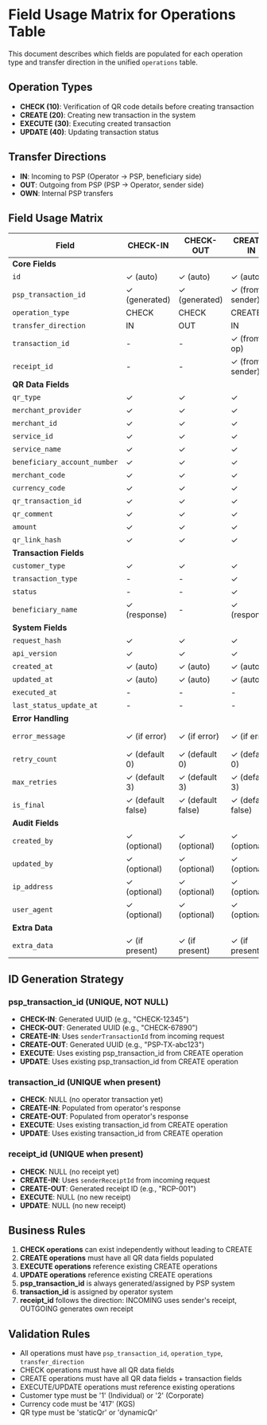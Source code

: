 # Field Usage Matrix for Operations Table

This document describes which fields are populated for each operation type and transfer direction in the unified `operations` table.

## Operation Types

- **CHECK (10)**: Verification of QR code details before creating transaction
- **CREATE (20)**: Creating new transaction in the system
- **EXECUTE (30)**: Executing created transaction
- **UPDATE (40)**: Updating transaction status

## Transfer Directions

- **IN**: Incoming to PSP (Operator → PSP, beneficiary side)
- **OUT**: Outgoing from PSP (PSP → Operator, sender side)
- **OWN**: Internal PSP transfers

## Field Usage Matrix

| Field | CHECK-IN | CHECK-OUT | CREATE-IN | CREATE-OUT | EXECUTE | UPDATE |
|-------|----------|-----------|-----------|------------|---------|--------|
| **Core Fields** |
| `id` | ✓ (auto) | ✓ (auto) | ✓ (auto) | ✓ (auto) | ✓ (auto) | ✓ (auto) |
| `psp_transaction_id` | ✓ (generated) | ✓ (generated) | ✓ (from sender) | ✓ (generated) | ✓ (existing) | ✓ (existing) |
| `operation_type` | CHECK | CHECK | CREATE | CREATE | EXECUTE | UPDATE |
| `transfer_direction` | IN | OUT | IN | OUT | IN/OUT | IN/OUT |
| `transaction_id` | - | - | ✓ (from op) | ✓ (to op) | ✓ (existing) | ✓ (existing) |
| `receipt_id` | - | - | ✓ (from sender) | ✓ (generated) | - | - |
| **QR Data Fields** |
| `qr_type` | ✓ | ✓ | ✓ | ✓ | - | - |
| `merchant_provider` | ✓ | ✓ | ✓ | ✓ | - | - |
| `merchant_id` | ✓ | ✓ | ✓ | ✓ | - | - |
| `service_id` | ✓ | ✓ | ✓ | ✓ | - | - |
| `service_name` | ✓ | ✓ | ✓ | ✓ | - | - |
| `beneficiary_account_number` | ✓ | ✓ | ✓ | ✓ | - | - |
| `merchant_code` | ✓ | ✓ | ✓ | ✓ | - | - |
| `currency_code` | ✓ | ✓ | ✓ | ✓ | - | - |
| `qr_transaction_id` | ✓ | ✓ | ✓ | ✓ | - | - |
| `qr_comment` | ✓ | ✓ | ✓ | ✓ | - | - |
| `amount` | ✓ | ✓ | ✓ | ✓ | - | - |
| `qr_link_hash` | ✓ | ✓ | ✓ | ✓ | - | - |
| **Transaction Fields** |
| `customer_type` | ✓ | ✓ | ✓ | ✓ | - | - |
| `transaction_type` | - | - | ✓ | ✓ | - | - |
| `status` | - | - | ✓ | ✓ | ✓ | ✓ |
| `beneficiary_name` | ✓ (response) | - | ✓ (response) | - | ✓ (response) | - |
| **System Fields** |
| `request_hash` | ✓ | ✓ | ✓ | ✓ | - | - |
| `api_version` | ✓ | ✓ | ✓ | ✓ | - | - |
| `created_at` | ✓ (auto) | ✓ (auto) | ✓ (auto) | ✓ (auto) | ✓ (auto) | ✓ (auto) |
| `updated_at` | ✓ (auto) | ✓ (auto) | ✓ (auto) | ✓ (auto) | ✓ (auto) | ✓ (auto) |
| `executed_at` | - | - | - | - | ✓ | - |
| `last_status_update_at` | - | - | - | - | - | ✓ |
| **Error Handling** |
| `error_message` | ✓ (if error) | ✓ (if error) | ✓ (if error) | ✓ (if error) | ✓ (if error) | ✓ (if error) |
| `retry_count` | ✓ (default 0) | ✓ (default 0) | ✓ (default 0) | ✓ (default 0) | ✓ (existing) | ✓ (existing) |
| `max_retries` | ✓ (default 3) | ✓ (default 3) | ✓ (default 3) | ✓ (default 3) | ✓ (existing) | ✓ (existing) |
| `is_final` | ✓ (default false) | ✓ (default false) | ✓ (default false) | ✓ (default false) | ✓ (existing) | ✓ (existing) |
| **Audit Fields** |
| `created_by` | ✓ (optional) | ✓ (optional) | ✓ (optional) | ✓ (optional) | ✓ (optional) | ✓ (optional) |
| `updated_by` | ✓ (optional) | ✓ (optional) | ✓ (optional) | ✓ (optional) | ✓ (optional) | ✓ (optional) |
| `ip_address` | ✓ (optional) | ✓ (optional) | ✓ (optional) | ✓ (optional) | ✓ (optional) | ✓ (optional) |
| `user_agent` | ✓ (optional) | ✓ (optional) | ✓ (optional) | ✓ (optional) | ✓ (optional) | ✓ (optional) |
| **Extra Data** |
| `extra_data` | ✓ (if present) | ✓ (if present) | ✓ (if present) | ✓ (if present) | - | - |

## ID Generation Strategy

### psp_transaction_id (UNIQUE, NOT NULL)
- **CHECK-IN**: Generated UUID (e.g., "CHECK-12345")
- **CHECK-OUT**: Generated UUID (e.g., "CHECK-67890")
- **CREATE-IN**: Uses `senderTransactionId` from incoming request
- **CREATE-OUT**: Generated UUID (e.g., "PSP-TX-abc123")
- **EXECUTE**: Uses existing psp_transaction_id from CREATE operation
- **UPDATE**: Uses existing psp_transaction_id from CREATE operation

### transaction_id (UNIQUE when present)
- **CHECK**: NULL (no operator transaction yet)
- **CREATE-IN**: Populated from operator's response
- **CREATE-OUT**: Populated from operator's response
- **EXECUTE**: Uses existing transaction_id from CREATE operation
- **UPDATE**: Uses existing transaction_id from CREATE operation

### receipt_id (UNIQUE when present)
- **CHECK**: NULL (no receipt yet)
- **CREATE-IN**: Uses `senderReceiptId` from incoming request
- **CREATE-OUT**: Generated receipt ID (e.g., "RCP-001")
- **EXECUTE**: NULL (no new receipt)
- **UPDATE**: NULL (no new receipt)

## Business Rules

1. **CHECK operations** can exist independently without leading to CREATE
2. **CREATE operations** must have all QR data fields populated
3. **EXECUTE operations** reference existing CREATE operations
4. **UPDATE operations** reference existing CREATE operations
5. **psp_transaction_id** is always generated/assigned by PSP system
6. **transaction_id** is assigned by operator system
7. **receipt_id** follows the direction: INCOMING uses sender's receipt, OUTGOING generates own receipt

## Validation Rules

- All operations must have `psp_transaction_id`, `operation_type`, `transfer_direction`
- CHECK operations must have all QR data fields
- CREATE operations must have all QR data fields + transaction fields
- EXECUTE/UPDATE operations must reference existing operations
- Customer type must be '1' (Individual) or '2' (Corporate)
- Currency code must be '417' (KGS)
- QR type must be 'staticQr' or 'dynamicQr'
